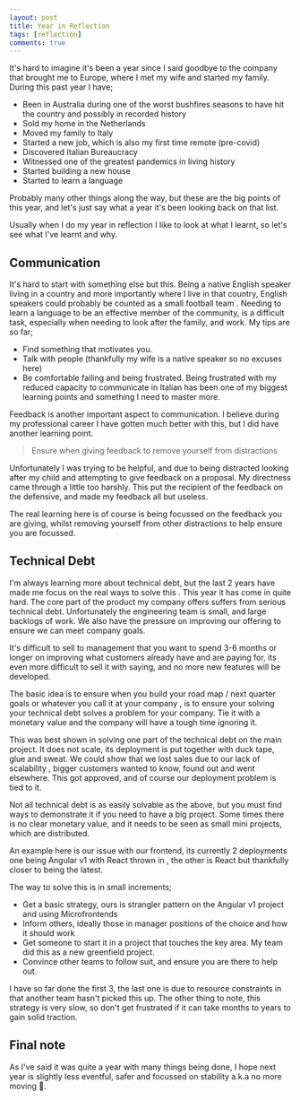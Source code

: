 ```yaml
---
layout: post
title: Year in Reflection
tags: [reflection]
comments: true
---
```


It's hard to imagine it's been a year since I said goodbye to the company that brought me to Europe, where I met my
 wife and started my family. During this past year I have;
 
- Been in Australia during one of the worst bushfires seasons to have hit the country and possibly in recorded history
- Sold my home in the Netherlands
- Moved my family to Italy
- Started a new job, which is also my first time remote (pre-covid)
- Discovered Italian Bureaucracy
- Witnessed one of the greatest pandemics in living history
- Started building a new house
- Started to learn a language

Probably many other things along the way, but these are the big points of this year, and let's just say what a year
 it's been looking back on that list.

Usually when I do my year in reflection I like to look at what I learnt, so let's see what I've learnt and why.

## Communication

It's hard to start with something else but this. Being a native English speaker living in a country and more
 importantly where I live in that country, English speakers could probably be counted as a small football team
 . Needing to learn a language to be an effective member of the community, is a difficult task, especially when
  needing to look after the family, and work. My tips are so far;
  
- Find something that motivates you.
- Talk with people (thankfully my wife is a native speaker so no excuses here)
- Be comfortable failing and being frustrated. Being frustrated with my reduced capacity to communicate in Italian
 has been one of my biggest learning points and something I need to master more.

Feedback is another important aspect to communication. I believe during my professional career I have gotten much
 better with this, but I did have another learning point.
 
> Ensure when giving feedback to remove yourself from distractions

Unfortunately I was trying to be helpful, and due to being distracted looking after my child and attempting to give
 feedback on a proposal. My directness came through a little too harshly. This put the recipient of the feedback on
  the defensive, and made my feedback all but useless. 

The real learning here is of course is being focussed on the feedback you are giving, whilst removing yourself from
 other distractions to help ensure you are focussed.
 
## Technical Debt

I'm always learning more about technical debt, but the last 2 years have made me focus on the real ways to solve this
. This year it has come in quite hard. The core part of the product my company offers suffers from serious technical
 debt. Unfortunately the engineering team is small, and large backlogs of work. We also have the pressure on
  improving our offering to ensure we can meet company goals.

It's difficult to sell to management that you want to spend 3-6 months or longer on improving what customers already
 have and are paying for, its even more difficult to sell it with saying, and no more new features will be developed. 

The basic idea is to ensure when you build your road map / next quarter goals or whatever you call it at your company
, is to ensure your solving your technical debt solves a problem for your company. Tie it with a monetary value and
 the company will have a tough time ignoring it.
 
This was best shown in solving one part of the technical debt on the main project. It does not scale, its deployment
 is put together with duck tape, glue and sweat. We could show that we lost sales due to our lack of scalability
 , bigger customers wanted to know, found out and went elsewhere. This got approved, and of course our deployment
  problem is tied to it.
  
Not all technical debt is as easily solvable as the above, but you must find ways to demonstrate it if you need to
 have a big project. Some times there is no clear monetary value, and it needs to be seen as small mini projects,
  which are distributed.

An example here is our issue with our frontend, its currently 2 deployments one being Angular v1 with React thrown in
, the other is React but thankfully closer to being the latest.

The way to solve this is in small increments;

- Get a basic strategy, ours is strangler pattern on the Angular v1 project and using Microfrontends
- Inform others, ideally those in manager positions of the choice and how it should work
- Get someone to start it in a project that touches the key area. My team did this as a new greenfield project.
- Convince other teams to follow suit, and ensure you are there to help out.

I have so far done the first 3, the last one is due to resource constraints in that another team hasn't picked this
 up. The other thing to note, this strategy is very slow, so don't get frustrated if it can take months to years to
  gain solid traction.

## Final note

As I've said it was quite a year with many things being done, I hope next year is slightly less eventful, safer and
 focussed on stability a.k.a no more moving 🙂.

